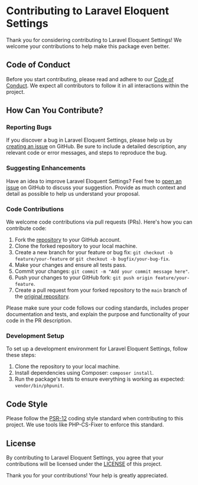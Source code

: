 # Contributing to Laravel Eloquent Settings

Thank you for considering contributing to Laravel Eloquent Settings! We welcome your contributions to help make this package even better.

## Code of Conduct

Before you start contributing, please read and adhere to our [Code of Conduct](CODE_OF_CONDUCT.md). We expect all contributors to follow it in all interactions within the project.

## How Can You Contribute?

### Reporting Bugs

If you discover a bug in Laravel Eloquent Settings, please help us by [creating an issue](https://github.com/a1383n/laravel-auth-pro/issues) on GitHub. Be sure to include a detailed description, any relevant code or error messages, and steps to reproduce the bug.

### Suggesting Enhancements

Have an idea to improve Laravel Eloquent Settings? Feel free to [open an issue](https://github.com/a1383n/laravel-eloquent-settings/issues) on GitHub to discuss your suggestion. Provide as much context and detail as possible to help us understand your proposal.

### Code Contributions

We welcome code contributions via pull requests (PRs). Here's how you can contribute code:

1. Fork the [repository](https://github.com/a1383n/laravel-eloquent-settings) to your GitHub account.
2. Clone the forked repository to your local machine.
3. Create a new branch for your feature or bug fix: `git checkout -b feature/your-feature` or `git checkout -b bugfix/your-bug-fix`.
4. Make your changes and ensure all tests pass.
5. Commit your changes: `git commit -m "Add your commit message here"`.
6. Push your changes to your GitHub fork: `git push origin feature/your-feature`.
7. Create a pull request from your forked repository to the `main` branch of the [original repository](https://github.com/a1383n/laravel-eloquent-settings).

Please make sure your code follows our coding standards, includes proper documentation and tests, and explain the purpose and functionality of your code in the PR description.

### Development Setup

To set up a development environment for Laravel Eloquent Settings, follow these steps:

1. Clone the repository to your local machine.
2. Install dependencies using Composer: `composer install`.
3. Run the package's tests to ensure everything is working as expected: `vendor/bin/phpunit`.

## Code Style

Please follow the [PSR-12](https://www.php-fig.org/psr/psr-12/) coding style standard when contributing to this project. We use tools like PHP-CS-Fixer to enforce this standard.

## License

By contributing to Laravel Eloquent Settings, you agree that your contributions will be licensed under the [LICENSE](../LICENSE) of this project.

Thank you for your contributions! Your help is greatly appreciated.
